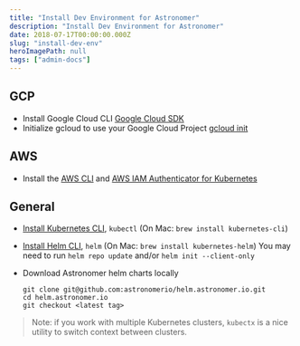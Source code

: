 ```yaml
---
title: "Install Dev Environment for Astronomer"
description: "Install Dev Environment for Astronomer"
date: 2018-07-17T00:00:00.000Z
slug: "install-dev-env"
heroImagePath: null
tags: ["admin-docs"]
---
```


## GCP

* Install Google Cloud CLI [Google Cloud SDK](https://cloud.google.com/sdk/install)
* Initialize gcloud to use your Google Cloud Project [gcloud init](https://cloud.google.com/sdk/gcloud/reference/init)

## AWS

* Install the [AWS CLI](https://docs.aws.amazon.com/cli/latest/userguide/installing.html) and [AWS IAM Authenticator for Kubernetes](https://docs.aws.amazon.com/eks/latest/userguide/configure-kubectl.html)

## General

* [Install Kubernetes CLI](https://kubernetes.io/docs/tasks/tools/install-kubectl/), `kubectl` (On Mac: `brew install kubernetes-cli`)
* [Install Helm CLI](https://docs.helm.sh/using_helm/#installing-helm), `helm` (On Mac: `brew install kubernetes-helm`)
  You may need to run `helm repo update` and/or `helm init --client-only`
* Download Astronomer helm charts locally

	```shell
	git clone git@github.com:astronomerio/helm.astronomer.io.git
	cd helm.astronomer.io
	git checkout <latest tag>
	```

> Note: if you work with multiple Kubernetes clusters, `kubectx` is a nice utility
to switch context between clusters.
